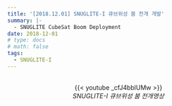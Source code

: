 ```yaml
---
title: '[2018.12.01] SNUGLITE-I 큐브위성 붐 전개 개발'
summary: |- 
  - SNUGLITE CubeSat Boom Deployment
date: 2018-12-01
# type: docs
# math: false
tags:
  - SNUGLITE-I
---
```


<!-------------------------------------------------------------------------------------->

<figure style="text-align: center;">

</br> {{< youtube _cfJ4bblUMw >}} </br>
*SNUGLITE-I 큐브위성 붐 전개영상*

</figure>


